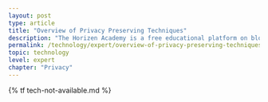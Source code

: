 ```yaml
---
layout: post
type: article
title: "Overview of Privacy Preserving Techniques"
description: "The Horizen Academy is a free educational platform on blockchain technology, cryptocurrency, and privacy. This chapter is is not available yet. We add content frequently, sign up for our newsletter for notifications when it's released."
permalink: /technology/expert/overview-of-privacy-preserving-techniques/
topic: technology
level: expert
chapter: "Privacy"
---
```


{% tf tech-not-available.md %}
